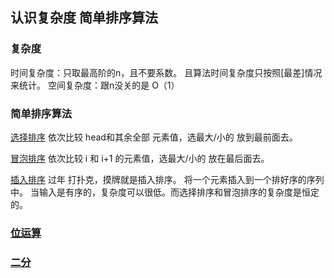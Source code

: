 ## 认识复杂度 简单排序算法

### 复杂度
时间复杂度：只取最高阶的n，且不要系数。 且算法时间复杂度只按照[最差]情况来统计。
空间复杂度：跟n没关的是 O（1）

### 简单排序算法

[选择排序](./Code01_选择排序.java)
    依次比较 head和其余全部 元素值，选最大/小的 放到最前面去。  
    
[冒泡排序](./Code02_冒泡排序.java)
    依次比较 i 和 i+1 的元素值，选最大/小的 放在最后面去。

[插入排序](./Code04_插入排序.java)
    过年 打扑克，摸牌就是插入排序。 将一个元素插入到一个排好序的序列中。
    当输入是有序的，复杂度可以很低。而选择排序和冒泡排序的复杂度是恒定的。
    
    
    
    
    
### [位运算](./位运算.md)


### [二分](./Code) 


